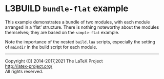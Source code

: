 L3BUILD `bundle-flat` example
=================================================

This example demonstrates a bundle of two modules, with each module arranged in a ‘flat’
structure. There is nothing noteworthy about the modules themselves; they are based on the
`simple-flat` example.

Note the importance of the nested `build.lua` scripts, especially the setting of `maindir`
in the build script for each module.

-----

Copyright (C) 2014-2017,2021 The LaTeX Project <br />
<http://latex-project.org/> <br />
All rights reserved.
